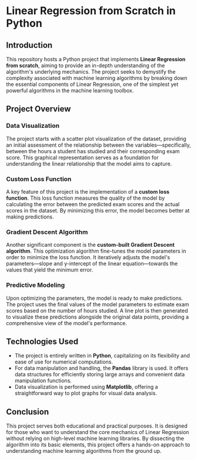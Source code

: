 # Linear Regression from Scratch in Python

## **Introduction**

This repository hosts a Python project that implements **Linear Regression from scratch**, aiming to provide an in-depth understanding of the algorithm's underlying mechanics. The project seeks to demystify the complexity associated with machine learning algorithms by breaking down the essential components of Linear Regression, one of the simplest yet powerful algorithms in the machine learning toolbox.

## **Project Overview**

### **Data Visualization**

The project starts with a scatter plot visualization of the dataset, providing an initial assessment of the relationship between the variables—specifically, between the hours a student has studied and their corresponding exam score. This graphical representation serves as a foundation for understanding the linear relationship that the model aims to capture.

### **Custom Loss Function**

A key feature of this project is the implementation of a **custom loss function**. This loss function measures the quality of the model by calculating the error between the predicted exam scores and the actual scores in the dataset. By minimizing this error, the model becomes better at making predictions.

### **Gradient Descent Algorithm**

Another significant component is the **custom-built Gradient Descent algorithm**. This optimization algorithm fine-tunes the model parameters in order to minimize the loss function. It iteratively adjusts the model's parameters—slope and y-intercept of the linear equation—towards the values that yield the minimum error.

### **Predictive Modeling**

Upon optimizing the parameters, the model is ready to make predictions. The project uses the final values of the model parameters to estimate exam scores based on the number of hours studied. A line plot is then generated to visualize these predictions alongside the original data points, providing a comprehensive view of the model's performance.

## **Technologies Used**

- The project is entirely written in **Python**, capitalizing on its flexibility and ease of use for numerical computations.
- For data manipulation and handling, the **Pandas** library is used. It offers data structures for efficiently storing large arrays and convenient data manipulation functions.
- Data visualization is performed using **Matplotlib**, offering a straightforward way to plot graphs for visual data analysis.

## **Conclusion**

This project serves both educational and practical purposes. It is designed for those who want to understand the core mechanics of Linear Regression without relying on high-level machine learning libraries. By dissecting the algorithm into its basic elements, this project offers a hands-on approach to understanding machine learning algorithms from the ground up.
